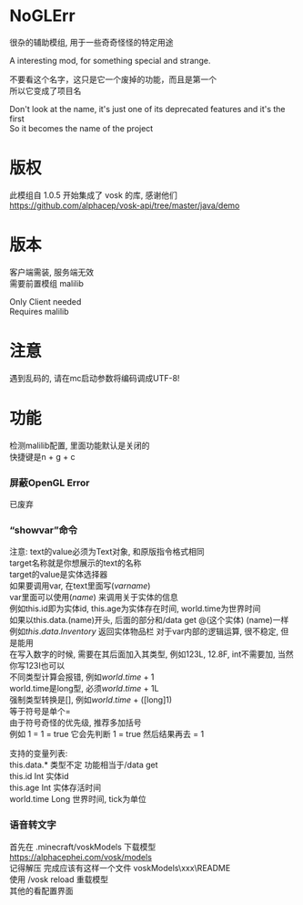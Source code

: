 # NoGLErr
很杂的辅助模组,
用于一些奇奇怪怪的特定用途

A interesting mod,
for something special and strange.

不要看这个名字，这只是它一个废掉的功能，而且是第一个  
所以它变成了项目名

Don't look at the name, it's just one of its deprecated features and it's the first  
So it becomes the name of the project

# 版权
此模组自 1.0.5 开始集成了 vosk 的库, 感谢他们  
https://github.com/alphacep/vosk-api/tree/master/java/demo  

# 版本
客户端需装, 服务端无效  
需要前置模组 malilib  

Only Client needed  
Requires malilib

# 注意
遇到乱码的, 请在mc启动参数将编码调成UTF-8!  

# 功能
检测malilib配置, 里面功能默认是关闭的  
快捷键是n + g + c
### 屏蔽OpenGL Error
已废弃
### “showvar”命令
注意: text的value必须为Text对象, 和原版指令格式相同  
target名称就是你想展示的text的名称  
target的value是实体选择器  
如果要调用var, 在text里面写$(var name)$  
var里面可以使用$(name)$ 来调用关于实体的信息  
例如this.id即为实体id, this.age为实体存在时间, world.time为世界时间  
如果以this.data.(name)开头, 后面的部分和/data get @(这个实体) (name)一样  
例如$this.data.Inventory$ 返回实体物品栏 
对于var内部的逻辑运算, 很不稳定, 但是能用  
在写入数字的时候, 需要在其后面加入其类型, 例如123L, 12.8F, int不需要加, 当然你写123I也可以  
不同类型计算会报错, 例如$world.time$ + 1  
world.time是long型, 必须$world.time$ + 1L  
强制类型转换是[], 例如$world.time$ + ([long]1)  
等于符号是单个=  
由于符号奇怪的优先级, 推荐多加括号  
例如 1 = 1 = true 它会先判断 1 = true 然后结果再去 = 1   


支持的变量列表:  
this.data.* 类型不定 功能相当于/data get  
this.id Int 实体id  
this.age Int 实体存活时间  
world.time Long 世界时间, tick为单位

### 语音转文字
首先在 .minecraft/voskModels 下载模型 https://alphacephei.com/vosk/models  
记得解压 完成应该有这样一个文件 voskModels\xxx\README  
使用 /vosk reload 重载模型  
其他的看配置界面
